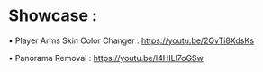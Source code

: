# Showcase :

• Player Arms Skin Color Changer : https://youtu.be/2QvTi8XdsKs

• Panorama Removal : https://youtu.be/I4HILl7oGSw
